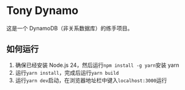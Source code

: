 # Tony Dynamo

这是一个 DynamoDB（非关系数据库）的练手项目。

## 如何运行

1. 确保已经安装 Node.js 24，然后运行`npm install -g yarn`安装 yarn
2. 运行`yarn install`，完成后运行`yarn build`
3. 运行`yarn dev`启动，在浏览器地址栏中键入`localhost:3000`运行

